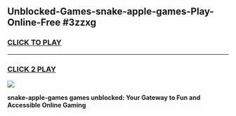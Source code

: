 
## Unblocked-Games-snake-apple-games-Play-Online-Free #3zzxg
<h3>
<a href="https://us.freeplayer.one?title=snake-apple-games&ref=10M">CLICK TO PLAY</a></h3>
<hr>

<h3>
<a href="https://us.freeplayer.one?title=snake-apple-games&ref=10M">CLICK 2 PLAY</a>
  
</h3>

<a href="https://us.freeplayer.one?title=snake-apple-games&ref=10M"><img src="https://clearcache.store/games.png"></a>


**snake-apple-games games unblocked: Your Gateway to Fun and Accessible Online Gaming**
